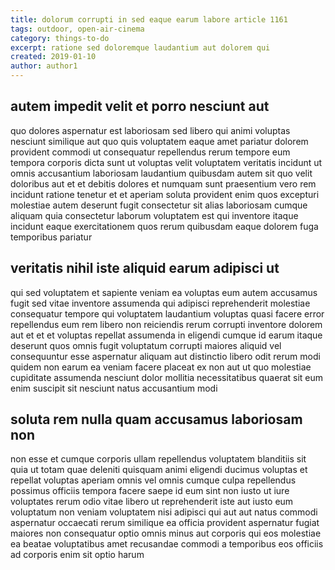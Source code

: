 ```yaml
---
title: dolorum corrupti in sed eaque earum labore article 1161
tags: outdoor, open-air-cinema
category: things-to-do
excerpt: ratione sed doloremque laudantium aut dolorem qui
created: 2019-01-10
author: author1
---
```


## autem impedit velit et porro nesciunt aut

quo dolores aspernatur est laboriosam sed libero qui animi voluptas nesciunt similique aut quo quis voluptatem eaque amet pariatur dolorem provident commodi ut consequatur repellendus rerum tempore eum tempora corporis dicta sunt ut voluptas velit voluptatem veritatis incidunt ut omnis accusantium laboriosam laudantium quibusdam autem sit quo velit doloribus aut et et debitis dolores et numquam sunt praesentium vero rem incidunt ratione tenetur et et aperiam soluta provident enim quos excepturi molestiae autem deserunt fugit consectetur sit alias laboriosam cumque aliquam quia consectetur laborum voluptatem est qui inventore itaque incidunt eaque exercitationem quos rerum quibusdam eaque dolorem fuga temporibus pariatur

## veritatis nihil iste aliquid earum adipisci ut

qui sed voluptatem et sapiente veniam ea voluptas eum autem accusamus fugit sed vitae inventore assumenda qui adipisci reprehenderit molestiae consequatur tempore qui voluptatem laudantium voluptas quasi facere error repellendus eum rem libero non reiciendis rerum corrupti inventore dolorem aut et et et voluptas repellat assumenda in eligendi cumque id earum itaque deserunt quos omnis fugit voluptatum corrupti maiores aliquid vel consequuntur esse aspernatur aliquam aut distinctio libero odit rerum modi quidem non earum ea veniam facere placeat ex non aut ut quo molestiae cupiditate assumenda nesciunt dolor mollitia necessitatibus quaerat sit eum enim suscipit sit nesciunt natus accusantium modi

## soluta rem nulla quam accusamus laboriosam non

non esse et cumque corporis ullam repellendus voluptatem blanditiis sit quia ut totam quae deleniti quisquam animi eligendi ducimus voluptas et repellat voluptas aperiam omnis vel omnis cumque culpa repellendus possimus officiis tempora facere saepe id eum sint non iusto ut iure voluptates rerum odio vitae libero ut reprehenderit iste aut iusto eum voluptatum non veniam voluptatem nisi adipisci qui aut aut natus commodi aspernatur occaecati rerum similique ea officia provident aspernatur fugiat maiores non consequatur optio omnis minus aut corporis qui eos molestiae ea beatae voluptatibus amet recusandae commodi a temporibus eos officiis ad corporis enim sit optio harum
